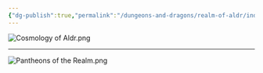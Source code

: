 ```yaml
---
{"dg-publish":true,"permalink":"/dungeons-and-dragons/realm-of-aldr/index/cosmology/cosmology/"}
---
```


![Cosmology of Aldr.png](/img/user/Attachments/Dungeons%20&%20Dragons%20Attachments/Cosmology%20of%20Aldr.png)

---

![Pantheons of the Realm.png](/img/user/Attachments/Dungeons%20&%20Dragons%20Attachments/Pantheons%20of%20the%20Realm.png)